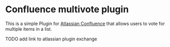 Confluence multivote plugin
===========

This is a simple Plugin for [Atlassian Confluence](http://www.atlassian.com/software/confluence/overview) that allows users to vote for multiple items in a list.

TODO
add link to atlassian plugin exchange
